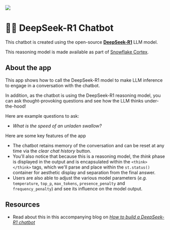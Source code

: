 ![](../shared_assets/sis-header.jpeg)

# 🐳💬 DeepSeek-R1 Chatbot

This chatbot is created using the open-source [**DeepSeek-R1**](https://github.com/deepseek-ai/DeepSeek-R1) LLM model.

This reasoning model is made available as part of [Snowflake Cortex](https://docs.snowflake.com/en/user-guide/snowflake-cortex/llm-functions).

## About the app

This app shows how to call the DeepSeek-R1 model to make LLM inference to engage in a conversation with the chatbot. 

In addition, as the chatbot is using the DeepSeek-R1 reasoning model, you can ask thought-provoking questions and see how the LLM thinks under-the-hood!

Here are example questions to ask:
- *What is the speed of an unladen swallow?*

Here are some key features of the app
- The chatbot retains memory of the conversation and can be reset at any time via the *clear chat history* button.
- You'll also notice that because this is a reasoning model, the *think* phase is displayed in the output and is encapsulated within the `<think> </think>` tags, which we'll parse and place within the `st.status()` container for aesthetic display and separation from the final answer.
- Users are also able to adjust the various model parameters (*e.g.* `temperature`, `top_p`, `max_tokens`, `presence_penalty` and `frequency_penalty`) and see its influence on the model output.

## Resources
- Read about this in this accompanying blog on [*How to build a DeepSeek-R1 chatbot*](https://medium.com/snowflake/how-to-build-a-deepseek-r1-chatbot-1edbf6e5e9fe)
